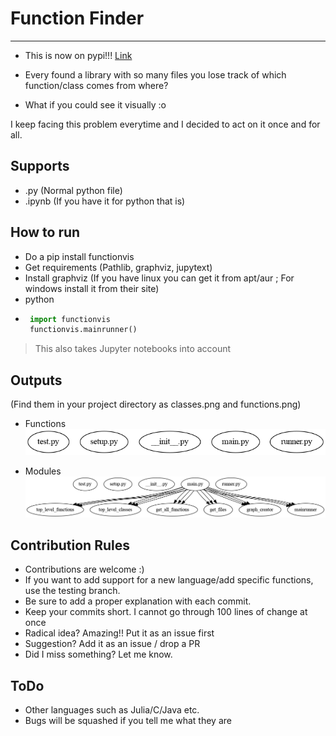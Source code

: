 # Function Finder 
 -----

 - This is now on pypi!!! [Link](https://pypi.org/project/functionvis/)

 - Every found a library with so many files you lose track of which function/class comes from where?
 - What if you could see it visually :o
 
 I keep facing this problem everytime and I decided to act on it once and for all.

## Supports

- .py (Normal python file)
- .ipynb (If you have it for python that is)

## How to run

 - Do a pip install functionvis
 - Get requirements (Pathlib, graphviz, jupytext)
 - Install graphviz (If you have linux you can get it from apt/aur ; For windows install it from their site)
 - python
 - ```py
    import functionvis
    functionvis.mainrunner()
    ```
> This also takes Jupyter notebooks into account

 ## Outputs

(Find them in your project directory as classes.png and functions.png)

 - Functions
![](./classes.png)
 
 - Modules
 ![](./functions.png)
 
## Contribution Rules
- Contributions are welcome :)
- If you want to add support for a new language/add specific functions, use the testing branch.
- Be sure to add a proper explanation with each commit. 
- Keep your commits short. I cannot go through 100 lines of change at once
- Radical idea? Amazing!! Put it as an issue first
- Suggestion? Add it as an issue / drop a PR
- Did I miss something? Let me know.

## ToDo
 
 - Other languages such as Julia/C/Java etc.
 - Bugs will be squashed if you tell me what they are
